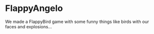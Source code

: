 # FlappyAngelo
We made a FlappyBird game with some funny things like birds with our faces and explosions...
